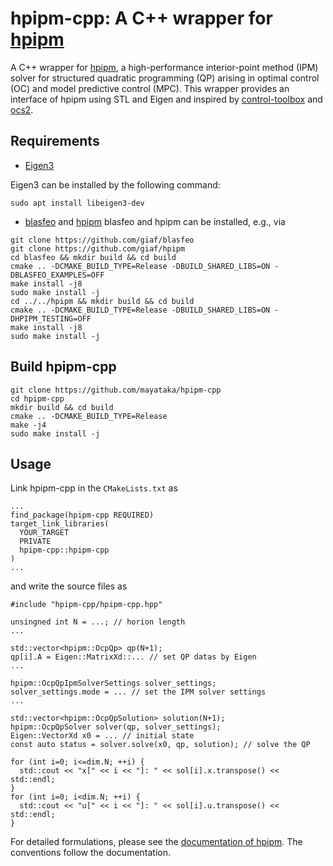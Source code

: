 # hpipm-cpp: A C++ wrapper for [hpipm](https://github.com/giaf/hpipm)

A C++ wrapper for [hpipm](https://github.com/giaf/hpipm), a high-performance interior-point method (IPM) solver for structured quadratic programming (QP) arising in optimal control (OC) and model predictive control (MPC).
This wrapper provides an interface of hpipm using STL and Eigen and inspired by [control-toolbox](https://github.com/ethz-adrl/control-toolbox) and [ocs2](https://github.com/leggedrobotics/ocs2). 

## Requirements
- [Eigen3](https://eigen.tuxfamily.org/index.php?title=Main_Page)

Eigen3 can be installed by the following command:
```
sudo apt install libeigen3-dev
```

- [blasfeo](https://github.com/giaf/blasfeo) and [hpipm](https://github.com/giaf/hpipm)
blasfeo and hpipm can be installed, e.g., via
```
git clone https://github.com/giaf/blasfeo
git clone https://github.com/giaf/hpipm
cd blasfeo && mkdir build && cd build
cmake .. -DCMAKE_BUILD_TYPE=Release -DBUILD_SHARED_LIBS=ON -DBLASFEO_EXAMPLES=OFF 
make install -j8
sudo make install -j
cd ../../hpipm && mkdir build && cd build
cmake .. -DCMAKE_BUILD_TYPE=Release -DBUILD_SHARED_LIBS=ON -DHPIPM_TESTING=OFF 
make install -j8
sudo make install -j
```


## Build hpipm-cpp
```
git clone https://github.com/mayataka/hpipm-cpp
cd hpipm-cpp
mkdir build && cd build
cmake .. -DCMAKE_BUILD_TYPE=Release 
make -j4
sudo make install -j
```

## Usage
Link hpipm-cpp in the `CMakeLists.txt` as
```
...
find_package(hpipm-cpp REQUIRED)
target_link_libraries(
  YOUR_TARGET
  PRIVATE
  hpipm-cpp::hpipm-cpp
)
...
```
and write the source files as 
```
#include "hpipm-cpp/hpipm-cpp.hpp"

unsingned int N = ...; // horion length
... 

std::vector<hpipm::OcpQp> qp(N+1); 
qp[i].A = Eigen::MatrixXd::... // set QP datas by Eigen 
... 

hpipm::OcpQpIpmSolverSettings solver_settings; 
solver_settings.mode = ... // set the IPM solver settings
... 

std::vector<hpipm::OcpQpSolution> solution(N+1);
hpipm::OcpQpSolver solver(qp, solver_settings);
Eigen::VectorXd x0 = ... // initial state
const auto status = solver.solve(x0, qp, solution); // solve the QP

for (int i=0; i<=dim.N; ++i) {
  std::cout << "x[" << i << "]: " << sol[i].x.transpose() << std::endl;  
}
for (int i=0; i<dim.N; ++i) {
  std::cout << "u[" << i << "]: " << sol[i].u.transpose() << std::endl;  
}
```

For detailed formulations, please see the [documentation of hpipm](https://github.com/giaf/hpipm/blob/master/doc/guide.pdf).
The conventions follow the documentation. 
